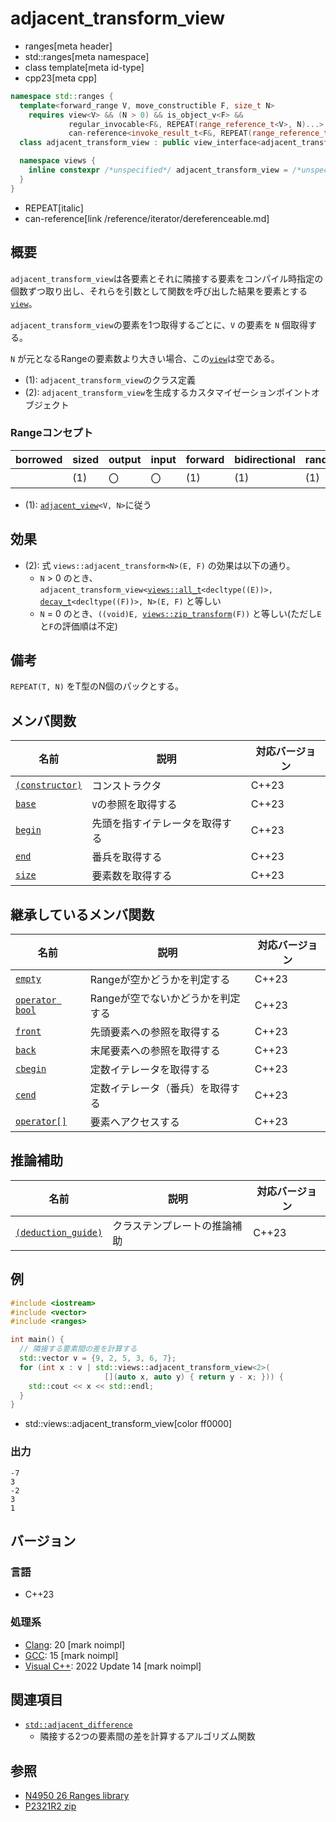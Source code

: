 # adjacent_transform_view
* ranges[meta header]
* std::ranges[meta namespace]
* class template[meta id-type]
* cpp23[meta cpp]

```cpp
namespace std::ranges {
  template<forward_range V, move_constructible F, size_t N>
    requires view<V> && (N > 0) && is_object_v<F> &&
             regular_invocable<F&, REPEAT(range_reference_t<V>, N)...> &&
             can-reference<invoke_result_t<F&, REPEAT(range_reference_t<V>, N)...>>
  class adjacent_transform_view : public view_interface<adjacent_transform_view<V, F, N>> { …… }; // (1)

  namespace views {
    inline constexpr /*unspecified*/ adjacent_transform_view = /*unspecified*/;      // (2)
  }
}
```
* REPEAT[italic]
* can-reference[link /reference/iterator/dereferenceable.md]

## 概要

`adjacent_transform_view`は各要素とそれに隣接する要素をコンパイル時指定の個数ずつ取り出し、それらを引数として関数を呼び出した結果を要素とする[`view`](view.md)。

`adjacent_transform_view`の要素を1つ取得するごとに、`V` の要素を `N` 個取得する。

`N` が元となるRangeの要素数より大きい場合、この[`view`](view.md)は空である。

- (1): `adjacent_transform_view`のクラス定義
- (2): `adjacent_transform_view`を生成するカスタマイゼーションポイントオブジェクト


### Rangeコンセプト

| borrowed | sized | output | input | forward | bidirectional | random_access | contiguous | common | viewable | view |
|----------|-------|--------|-------|---------|---------------|---------------|------------|--------|----------|------|
|          | (1)   | 〇     | 〇    | (1)     | (1)           | (1)           |            | (1)    | ○       | ○   |

- (1): [`adjacent_view`](adjacent_view.md)`<V, N>`に従う

## 効果

- (2): 式 `views::adjacent_transform<N>(E, F)` の効果は以下の通り。
    - `N` > 0 のとき、`adjacent_transform_view<`[`views::all_t`](all.md)`<decltype((E))>, `[`decay_t`](/reference/type_traits/decay.md)`<decltype((F))>, N>(E, F)` と等しい
    - `N` = 0 のとき、`((void)E, `[`views::zip_transform`](zip_transform_view.md)`(F))` と等しい(ただし`E`と`F`の評価順は不定)

## 備考

`REPEAT(T, N)` をT型のN個のパックとする。

## メンバ関数

| 名前                                             | 説明                             | 対応バージョン |
|--------------------------------------------------|----------------------------------|----------------|
| [`(constructor)`](adjacent_transform_view/op_constructor.md)  | コンストラクタ                   | C++23          |
| [`base`](adjacent_transform_view/base.md)                     | `V`の参照を取得する              | C++23          |
| [`begin`](adjacent_transform_view/begin.md)                   | 先頭を指すイテレータを取得する   | C++23          |
| [`end`](adjacent_transform_view/end.md)                       | 番兵を取得する                   | C++23          |
| [`size`](adjacent_transform_view/size.md)                     | 要素数を取得する                 | C++23          |

## 継承しているメンバ関数

| 名前                                         | 説明                              | 対応バージョン |
|----------------------------------------------|-----------------------------------|----------------|
| [`empty`](view_interface/empty.md)           | Rangeが空かどうかを判定する       | C++23          |
| [`operator bool`](view_interface/op_bool.md) | Rangeが空でないかどうかを判定する | C++23          |
| [`front`](view_interface/front.md)           | 先頭要素への参照を取得する        | C++23          |
| [`back`](view_interface/back.md)             | 末尾要素への参照を取得する        | C++23          |
| [`cbegin`](view_interface/cbegin.md)         | 定数イテレータを取得する          | C++23          |
| [`cend`](view_interface/cend.md)             | 定数イテレータ（番兵）を取得する  | C++23          |
| [`operator[]`](view_interface/op_at.md)      | 要素へアクセスする                | C++23          |

## 推論補助

| 名前                                                  | 説明                         | 対応バージョン |
|-------------------------------------------------------|------------------------------|----------------|
| [`(deduction_guide)`](adjacent_transform_view/op_deduction_guide.md) | クラステンプレートの推論補助 | C++23          |

## 例
```cpp example
#include <iostream>
#include <vector>
#include <ranges>

int main() {
  // 隣接する要素間の差を計算する
  std::vector v = {9, 2, 5, 3, 6, 7};
  for (int x : v | std::views::adjacent_transform_view<2>(
                     [](auto x, auto y) { return y - x; })) {
    std::cout << x << std::endl;
  }
}
```
* std::views::adjacent_transform_view[color ff0000]

### 出力
```
-7
3
-2
3
1
```


## バージョン
### 言語
- C++23

### 処理系
- [Clang](/implementation.md#clang): 20 [mark noimpl]
- [GCC](/implementation.md#gcc): 15 [mark noimpl]
- [Visual C++](/implementation.md#visual_cpp): 2022 Update 14 [mark noimpl]

## 関連項目
- [`std::adjacent_difference`](/reference/numeric/adjacent_difference.md)
    - 隣接する2つの要素間の差を計算するアルゴリズム関数


## 参照
- [N4950 26 Ranges library](https://timsong-cpp.github.io/cppwp/n4950/ranges)
- [P2321R2 zip](https://www.open-std.org/jtc1/sc22/wg21/docs/papers/2021/p2321r2.html)
